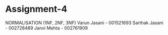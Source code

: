 # Assignment-4
 NORMALISATION (1NF, 2NF, 3NF)
Varun Jasani - 001521693
Sarthak Jasani - 002728489
Janvi Mehta - 002761909 
